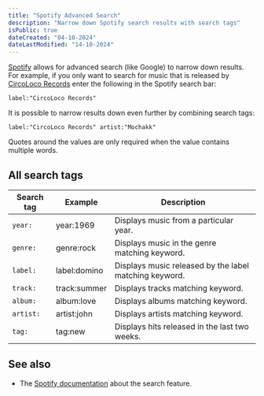 ```yaml
---
title: "Spotify Advanced Search"
description: "Narrow down Spotify search results with search tags"
isPublic: true
dateCreated: "04-10-2024"
dateLastModified: "14-10-2024"
---
```


[Spotify](https://www.spotify.com) allows for advanced search (like Google)
to narrow down results. For example, if you only want to search for music that
is released by [CircoLoco Records](https://circolocorecords.com/) enter the
following in the Spotify search bar:

```
label:"CircoLoco Records"
```

It is possible to narrow results down even further by combining search tags:

```
label:"CircoLoco Records" artist:"Mochakk"
```

Quotes around the values are only required when the value contains multiple
words.

## All search tags

| Search tag | Example      | Description                                            |
|------------|--------------|--------------------------------------------------------|
| `year:`    | year:1969    | Displays music from a particular year.                 |
| `genre:`   | genre:rock   | Displays music in the genre matching keyword.          |
| `label:`   | label:domino | Displays music released by the label matching keyword. |
| `track:`   | track:summer | Displays tracks matching keyword.                      |
| `album:`   | album:love   | Displays albums matching keyword.                      |
| `artist:`  | artist:john  | Displays artists matching keyword.                     |
| `tag:`     | tag:new      | Displays hits released in the last two weeks.          |

## See also

* The [Spotify documentation](https://support.spotify.com/us/article/search/)
  about the search feature.

